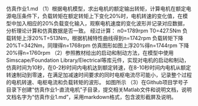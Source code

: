 仿真作业1.md
（1）根据电机模型，求出电机的额定输出转矩，计算电机在额定电源电压条件下，负载转矩在额定转矩上下变化20%时，电机转速的变化值，在模型中加入相应的20%负载变化输入，观察电机速度的变化波形并记录对应数据，分析理论计算和仿真数据是否一致。
经过计算：
n0=1789rpm
T0=427.5Nm
负载转矩上浮20%T=513Nm，根据机械特性曲线得到n=1742rpm
负载转矩下降20%T=342Nm，同理得n=1768rpm
仿真图形如图上浮20%得n=1744rpm
下降20%得n=1760rpm
 （2）参照教材给出的启动和制动方法，在模型中使用Simscape/Foundation Library/Electrical等库元件，实现对电机的启动和制动，仿真时间为10秒，在0-2秒时间内电机达到额定转速，在8-10秒时间内电机从额定转速制动到零速，在满足加减速时间要求的同时电枢电流尽可能小，记录整个过程的电机转速、电枢电流和负载转矩的波形。
如图所示
 （3）在Github项目学号子目录下创建“仿真作业1-直流电机”子目录，提交相关Matlab文件和说明文档，说明文档名字为“仿真作业1.md”，采用markdown格式，包含波形截屏及说明。
